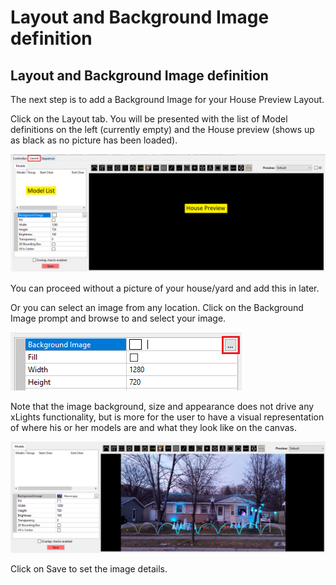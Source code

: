 # Layout and Background Image definition

## Layout and Background Image definition

The next step is to add a Background Image for your House Preview Layout.

Click on the Layout tab. You will be presented with the list of Model definitions on the left (currently empty) and the House preview (shows up as black as no picture has been loaded).

![](<../../.gitbook/assets/image (353).png>)

You can proceed without a picture of your house/yard and add this in later.

Or you can select an image from any location. Click on the Background Image prompt and browse to and select your image.

![](<../../.gitbook/assets/image (803).png>)

Note that the image background, size and appearance does not drive any xLights functionality, but is more for the user to have a visual representation of where his or her models are and what they look like on the canvas.

![](<../../.gitbook/assets/image (822).png>)

Click on Save to set the image details.
